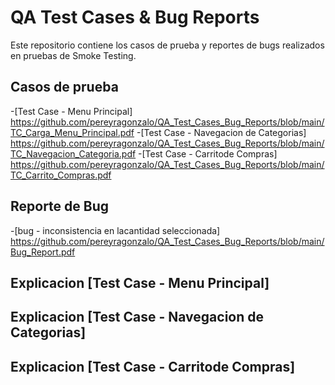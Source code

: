 # QA Test Cases & Bug Reports
Este repositorio contiene los casos de prueba y reportes de bugs realizados en pruebas de Smoke Testing.
## Casos de prueba
-[Test Case - Menu Principal] https://github.com/pereyragonzalo/QA_Test_Cases_Bug_Reports/blob/main/TC_Carga_Menu_Principal.pdf
-[Test Case - Navegacion de Categorias] https://github.com/pereyragonzalo/QA_Test_Cases_Bug_Reports/blob/main/TC_Navegacion_Categoria.pdf
-[Test Case - Carritode Compras] https://github.com/pereyragonzalo/QA_Test_Cases_Bug_Reports/blob/main/TC_Carrito_Compras.pdf

## Reporte de Bug
-[bug - inconsistencia en lacantidad seleccionada] https://github.com/pereyragonzalo/QA_Test_Cases_Bug_Reports/blob/main/Bug_Report.pdf

## Explicacion [Test Case - Menu Principal]

## Explicacion [Test Case - Navegacion de Categorias]

## Explicacion [Test Case - Carritode Compras]
